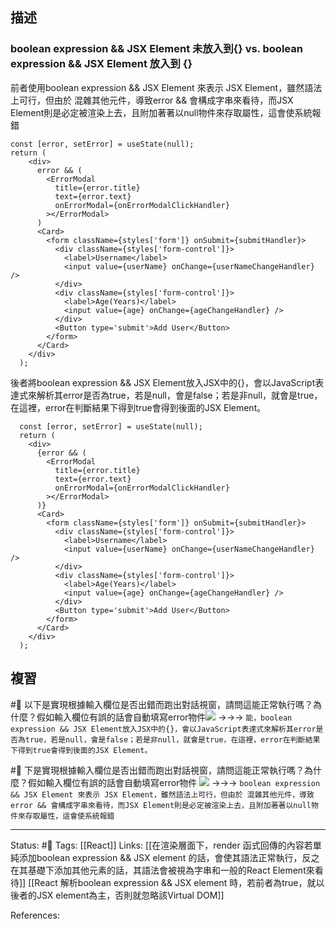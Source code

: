 
## 描述


### boolean expression && JSX Element 未放入到{} vs. boolean expression && JSX Element 放入到 {}

前者使用boolean expression && JSX Element 來表示 JSX Element，雖然語法上可行，但由於 混雜其他元件，導致error && 會構成字串來看待，而JSX Element則是必定被渲染上去，且附加著著以null物件來存取屬性，這會使系統報錯
```
const [error, setError] = useState(null);
return (
    <div>
      error && (
        <ErrorModal
          title={error.title}
          text={error.text}
          onErrorModal={onErrorModalClickHandler}
        ></ErrorModal>
      )
      <Card>
        <form className={styles['form']} onSubmit={submitHandler}>
          <div className={styles['form-control']}>
            <label>Username</label>
            <input value={userName} onChange={userNameChangeHandler} />
          </div>
          <div className={styles['form-control']}>
            <label>Age(Years)</label>
            <input value={age} onChange={ageChangeHandler} />
          </div>
          <Button type='submit'>Add User</Button>
        </form>
      </Card>
    </div>
  );
```

後者將boolean expression && JSX Element放入JSX中的\{\}，會以JavaScript表達式來解析其error是否為true，若是null，會是false；若是非null，就會是true，在這裡，error在判斷結果下得到true會得到後面的JSX Element。

```
  const [error, setError] = useState(null);
  return (
    <div>
      {error && (
        <ErrorModal
          title={error.title}
          text={error.text}
          onErrorModal={onErrorModalClickHandler}
        ></ErrorModal>
      )}
      <Card>
        <form className={styles['form']} onSubmit={submitHandler}>
          <div className={styles['form-control']}>
            <label>Username</label>
            <input value={userName} onChange={userNameChangeHandler} />
          </div>
          <div className={styles['form-control']}>
            <label>Age(Years)</label>
            <input value={age} onChange={ageChangeHandler} />
          </div>
          <Button type='submit'>Add User</Button>
        </form>
      </Card>
    </div>
  );
```


## 複習

#🧠 以下是實現根據輸入欄位是否出錯而跑出對話視窗，請問這能正常執行嗎？為什麼？假如輸入欄位有誤的話會自動填寫error物件![](https://res.cloudinary.com/dqfxgtyoi/image/upload/v1662804461/blog/frontend/conditional-rendering/boolean_expression_JSX_Element%E6%A1%88%E4%BE%8B_vl9bwv.png) ->->-> `能，boolean expression && JSX Element放入JSX中的{}，會以JavaScript表達式來解析其error是否為true，若是null，會是false；若是非null，就會是true，在這裡，error在判斷結果下得到true會得到後面的JSX Element。`
<!--SR:!2023-10-25,246,250-->


#🧠  下是實現根據輸入欄位是否出錯而跑出對話視窗，請問這能正常執行嗎？為什麼？假如輸入欄位有誤的話會自動填寫error物件 ![](https://res.cloudinary.com/dqfxgtyoi/image/upload/v1662804461/blog/frontend/conditional-rendering/boolean_expression_JSX_Element%E6%A1%88%E4%BE%8B_kne0ew.png) ->->-> `boolean expression && JSX Element 來表示 JSX Element，雖然語法上可行，但由於 混雜其他元件，導致error && 會構成字串來看待，而JSX Element則是必定被渲染上去，且附加著著以null物件來存取屬性，這會使系統報錯`
<!--SR:!2023-04-04,125,250-->


---
Status: #🌱
Tags:
[[React]]
Links:
[[在渲染層面下，render 函式回傳的內容若單純添加boolean expression && JSX element 的話，會使其語法正常執行，反之在其基礎下添加其他元素的話，其語法會被視為字串和一般的React Element來看待]]
[[React 解析boolean expression && JSX element  時，若前者為true，就以後者的JSX element為主，否則就忽略該Virtual DOM]]

References:
